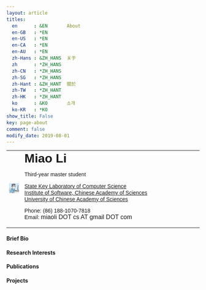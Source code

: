 ```yaml
---
layout: article
titles:
  en      : &EN       About
  en-GB   : *EN
  en-US   : *EN
  en-CA   : *EN
  en-AU   : *EN
  zh-Hans : &ZH_HANS  关于
  zh      : *ZH_HANS
  zh-CN   : *ZH_HANS
  zh-SG   : *ZH_HANS
  zh-Hant : &ZH_HANT  關於
  zh-TW   : *ZH_HANT
  zh-HK   : *ZH_HANT
  ko      : &KO       소개
  ko-KR   : *KO
show_title: False
key: page-about
comment: false
modify_date: 2019-08-01
---
```


<table>
<tr>
<td>
    <div style="float:center">
      <img src="files/avatar.jpg" width="250">
    </div>
</td>
<td width="450">
    <font face="Arial"> <b><font size="6.5">Miao Li</font></b></font></font>
    <p>
        <font face="Arial">
        <p> Third-year master student </p>
        <a href="http://lcs.ios.ac.cn/wiki/%E9%A6%96%E9%A1%B5">State Key Laboratory of Computer Science</a><br>
		<a href="http://www.is.cas.cn/">Institute of Software, Chinese Academy of Sciences</a><br>
		<a href="http://www.ucas.ac.cn/">University of Chinese Academy of Sciences</a><br>
        <p>
        Phone: (86) 188-1070-7818 <br>
        Email: <font size="3">miaoli DOT cs AT gmail DOT com</font>
        </p>
        </font>
   </p>
</td>
</tr>
</table>



#### Brief Bio

#### Research Interests

#### Publications

#### Projects

